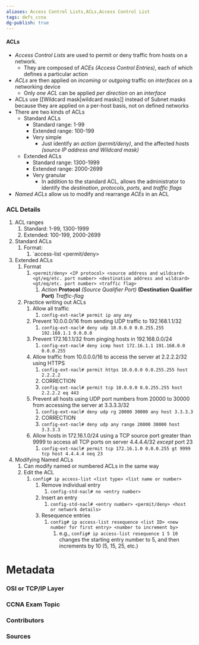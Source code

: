 ```yaml
---
aliases: Access Control Lists,ACLs,Access Control List
tags: defs_ccna
dg-publish: true
---
```

#### ACLs
- *Access Control Lists* are used to permit or deny traffic from hosts on a network.
	- They are composed of *ACEs (Access Control Entries)*, each of which defines a particular action
- *ACLs* are then applied on *incoming* or *outgoing* traffic on *interfaces* on a networking device
	- Only *one ACL* can be applied *per direction* on an *interface*
- ACLs use [[Wildcard mask|wildcard masks]] instead of Subnet masks because they are applied on a per-host basis, not on defined networks
- There are two kinds of ACLs
	- Standard ACLs
		- Standard range: 1-99
		- Extended range: 100-199
		- Very simple
			- Just identify an *action (permit/deny)*, and the affected *hosts (source IP address and Wildcard mask)*
	- Extended ACLs
		- Standard range: 1300-1999
		- Extended range: 2000-2699
		- Very granular
			- In addition to the standard ACL, allows the administrator to identify the *destination*, *protocols*, *ports*, and *traffic flags*
- *Named ACLs* allow us to modify and rearrange *ACEs* in an ACL

### ACL Details
1. ACL ranges
	1. Standard: 1-99, 1300-1999
	2. Extended: 100-199, 2000-2699
2. Standard ACLs
	1. Format:
		1. `access-list <ACL number> <permit/deny> <source-IP> <wildcard mask>
3. Extended ACLs
	1. Format
		1. `<permit/deny> <IP protocol> <source address and wildcard> <gt/eq/etc. port number> <destination address and wildcard> <gt/eq/etc. port number> <traffic flag>` 
			1. *Action* **Protocol** *(Source Qualifier Port)* **(Destination Qualifier Port)** *Traffic-flag*
	2. Practice writing out ACLs
		1. Allow all traffic
			1. `config-ext-nacl# permit ip any any`
		2. Prevent 10.0.0.0/16 from sending UDP traffic to 192.168.1.1/32
			1. `config-ext-nacl# deny udp 10.0.0.0 0.0.255.255 192.168.1.1 0.0.0.0`
		3. Prevent 172.16.1.1/32 from pinging hosts in 192.168.0.0/24
			1. `config-ext-nacl# deny icmp host 172.16.1.1 191.168.0.0 0.0.0.255`
		4. Allow traffic from 10.0.0.0/16 to access the server at 2.2.2.2/32 using HTTPS
			1. `config-ext-nacl# permit https 10.0.0.0 0.0.255.255 host 2.2.2.2`
			2. CORRECTION
			3. `config-ext-nacl# permit tcp 10.0.0.0 0.0.255.255 host 2.2.2.2 eq 443`
		5. Prevent all hosts using UDP port numbers from 20000 to 30000 from accessing the server at 3.3.3.3/32
			1. `config-ext-nacl# deny udp rg 20000 30000 any host 3.3.3.3`
			2. CORRECTION
			3. `config-ext-nacl# deny udp any range 20000 30000 host 3.3.3.3`
		6. Allow hosts in 172.16.1.0/24 using a TCP source port greater than 9999 to access all TCP ports on server 4.4.4.4/32 *except* port 23
			1. `config-ext-nacl# permit tcp 172.16.1.0 0.0.0.255 gt 9999 tcp host 4.4.4.4 neq 23`
4. Modifying Named ACLs
	1. Can modify named or numbered ACLs in the same way
	2. Edit the ACL
		1. `config# ip access-list <list type> <list name or number>`
			1. Remove individual entry
				1. `config-std-nacl# no <entry number>`
			2. Insert an entry
				1. `config-std-nacl# <entry number> <permit/deny> <host or network details>`
			3. Resequence entries
				1. `config# ip access-list resequence <list ID> <new number for first entry> <number to increment by>`
					1. e.g., `config# ip access-list resequence 1 5 10` changes the starting entry number to 5, and then increments by 10 (5, 15, 25, etc.)


# Metadata
### OSI or TCP/IP Layer

### CCNA Exam Topic

### Contributors

### Sources

